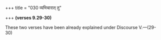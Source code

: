 +++
title = "030 व्यभिचारात् तु"

+++
**(verses 9.29-30)**

These two verses have been already explained under Discourse V.—(29-30)


